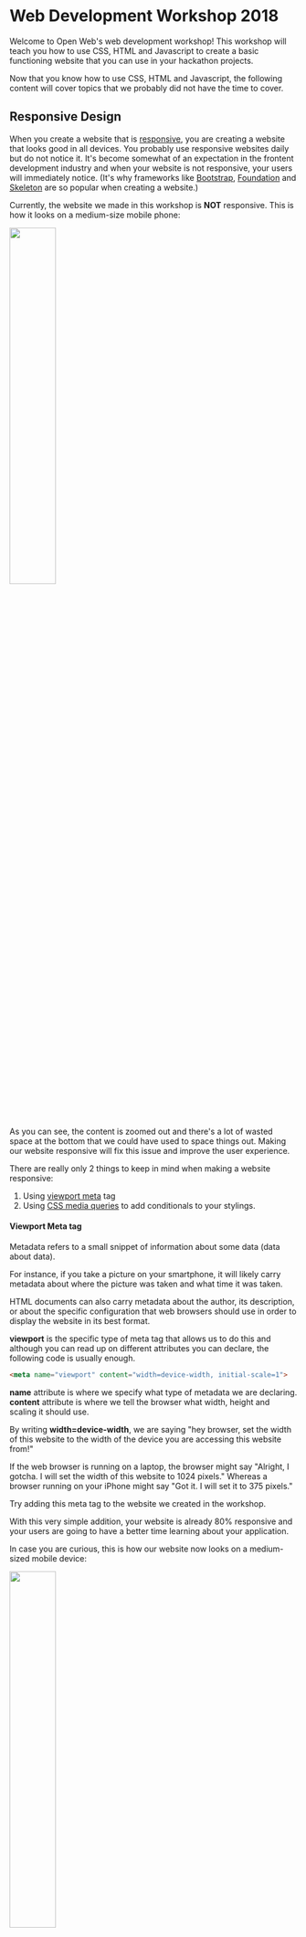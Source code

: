 # Web Development Workshop 2018
Welcome to Open Web's web development workshop! This workshop will teach you how to use CSS, HTML and Javascript to create a basic functioning website that you can use in your hackathon projects.

Now that you know how to use CSS, HTML and Javascript, the following content will cover topics that we probably did not have the time to cover.

## Responsive Design
When you create a website that is [responsive](https://www.w3schools.com/html/html_responsive.asp), you are creating a website that looks good in all devices. You probably use responsive websites daily but do not notice it. It's become somewhat of an expectation in the frontent development industry and when your website is not responsive, your users will immediately notice. (It's why frameworks like [Bootstrap](https://getbootstrap.com/), [Foundation](https://foundation.zurb.com/) and [Skeleton](http://getskeleton.com/) are so popular when creating a website.)

Currently, the website we made in this workshop is **NOT** responsive. This is how it looks on a medium-size mobile phone: 

<img src="./doc/responsive/unresponsive.png" width="40%">

As you can see, the content is zoomed out and there's a lot of wasted space at the bottom that we could have used to space things out. Making our website responsive will fix this issue and improve the user experience.

There are really only 2 things to keep in mind when making a website responsive:

1. Using [viewport meta](https://css-tricks.com/snippets/html/responsive-meta-tag/) tag
2. Using [CSS media queries](https://www.w3schools.com/css/css3_mediaqueries_ex.asp) to add conditionals to your stylings.

#### Viewport Meta tag
Metadata refers to a small snippet of information about some data (data about data). 

For instance, if you take a picture on your smartphone, it will likely carry metadata about where the picture was taken and what time it was taken.

HTML documents can also carry metadata about the author, its description, or about the specific configuration that web browsers should use in order to display the website in its best format.

**viewport** is the specific type of meta tag that allows us to do this and although you can read up on different attributes you can declare, the following code is usually enough.  

```html
<meta name="viewport" content="width=device-width, initial-scale=1">
```

**name** attribute is where we specify what type of metadata we are declaring.
**content** attribute is where we tell the browser what width, height and scaling it should use.

By writing **width=device-width**, we are saying "hey browser, set the width of this website to the width of the device you are accessing this website from!"

If the web browser is running on a laptop, the browser might say "Alright, I gotcha. I will set the width of this website to 1024 pixels." Whereas a browser running on your iPhone might say "Got it. I will set it to 375 pixels."

Try adding this meta tag to the website we created in the workshop.

With this very simple addition, your website is already 80% responsive and your users are going to have a better time learning about your application.

In case you are curious, this is how our website now looks on a medium-sized mobile device:

<img src="./doc/responsive/meta-tag.png" width="40%">

The content is now zoomed in enough for us to read and there's not much wasted space either. This is good. We want this.

But as most of you will have probably noticed already, the website now has overlapping content that makes it harder to read. 

For instance, our awesome company logo at the top right is overlapping the link to our About page. In addition, the 3 features at the bottom of the page are now squashed together. This is not good.

To fix this, we need to introduce **media query** to our CSS.

#### CSS Media Query

There are obviously hundreds of CSS attributes and HTML tags that we did not have the time to show you. Media query is probably among the Top 10 CSS concept that I use **ALL THE TIME** in my personal projects and it looks like this:

```css
@media (max-width: 375px) {
    .hero {
        height: 200px;
        width: 50%;
    }

    /* etc... */
}
```

Don't be freaked out by the **@** sign in CSS. It rarely shows up and out of the 20-something [at-rules](https://developer.mozilla.org/en-US/docs/Web/CSS/At-rule), you'll only probably use 5 of them.

The above statement says "apply the following stylings if the device width is at most 375 pixels." 375px in our example is referred to as a **breakpoint**. It's simply a transition point between media queries. If your phone is 200px wide, then the above stylings will get applied. However if your phone is *376px* wide and therefore *outside of the breakpoint*, then these stylings will simply be ignored.

What's really cool is that media-queries can be layered. You can specify a specfic style change that gets applied at 700px or less and another at 300px or less. If a device with a width of 200px accesses the website, both 700px media-query and 300px media-query will get applied.

Going back to our website, we noticed before that when we added the viewport meta tag, the brand logo overlapped the menu and the 3 features got squashed together. We can use some simple media-query to fix these.

Here's the basic workflow to fix some formatting issues in responsive design:

1. Play around with different sizes to find where the issue occurs.
2. Set a media query breakpoint (if one does not yet exist).
3. Add some custom stylings to fix the issue.

Let's try to fix how the three features at the bottom are all squashed and nasty-looking. First, I open up my chrome developer tools and look for that sweet sweet breakpoint.

![looking for that dank breakpoint](./doc/responsive/looking-for-breakpoint.gif)

Although I can try and pinpoint exactly at what width the three feature boxes begin to overlap, it's usually not worth stressing over specifics when it comes to breakpoints. So I pick 650px here as our breakpoint and add the following rule:

```css
@media (max-width: 650px) {
    #features {
        flex-direction: column;
    }

    #features .feature {
        flex: auto;
    }
}
```

The actual rule I wrote here is irrelevant in this section but basically at device width less than 650px, the features will be stacked vertically instead of horizontally.

This is what that looks like:

<img src="./doc/responsive/features-fixed.png" width="40%">

The menu is still messed up but the changes I implemented are a little bit more complex that requires more CSS and a little bit of Javascript. To sum up the changes I made, at 650px breakpoint, I hid the the links and instead added a [hambuger button](https://en.wikipedia.org/wiki/Hamburger_button) that opens a menu when it's clicked. You can headover to the [responsive branch](https://github.com/openwebbu/intro-webdev-2018/tree/responsive) of this workshop and see what changes I added to the CSS and JS.

If you are really curious about what I did and want to know more, shoot Open Web BU an [email](mailto:openweb@bu.edu).

But basically, you now know most of what it takes to exponentially improve the user experience of your website. Yay!

## Transitions and Animations

Depending on time, we may have had a little bit of time to touch on transitions. If we did, great, if not, great. Either way, we did not touch on everything there is about making your website more interactive.

Animations and transitions can bring your website to life and simply changing the color of a button when a user hovers on it can indicate to the user that a box on the website can be clicked or dragged.

**Basically, interactivity is not necessary but will improve the user experience.**

#### Transitions
As the word implies, transitions are used to transition from one state to another. A button on a website might be one "state" and when it is clicked on, it transitions to another "state."

Here's an example:
![hover hover](./doc/transitions/hover-example.gif)

and here's the CSS for it:
```css
#box {
    /* Just some basic styling stuff */
    color: white;
    height: 200px;
    width: 200px;
    display: flex;
    justify-content: center;
    align-items: center;
    box-shadow: 0 10px 20px 0 rgba(0, 0, 0, 0.3);

    background-color: blue;
}

#box:hover {
    background-color: purple;
}
```

(It doesn't matter a whole lot here but you might be curious about **:hover** selector in the above code. This is referred to as "pseudo-element" and is very useful once you start making complex websites. Read about it [here](https://www.w3schools.com/css/css_pseudo_elements.asp))

As you can see, when the cursor is outside of the box, it is in its "rest" state. When the cursor is "hovering" (above the box), it is in its "hover" state and the background color changes to purple.

In the above example, the change in background color happens instantly. Declaring a transition in CSS allows us to customize this behavior.

By adding the below CSS code to the box, we can smooth out the color change:

```css
#box {
    ...

    transition: background-color 1s ease-in-out;
}
```

![hover transition](./doc/transitions/hover-w-transition.gif)

Let's breakdown the new code into pieces.

- **transition** is the CSS attribute we're using, nothing scary here.
- **background-color** is a CSS attribute. In this context, we're declaring which CSS attribute the transition should get applied to. If you have multiple attributes that are changing (e.g. background-color, color, height, width and so on) and you want to just apply one transition to all of them then you can use the keyword **"all"** here.
- **1s** is how long the transition should take to complete. Typically, 1 second transition is too long but I exaggerated it for the sake of education. 0.2s to 0.5s is recommended.
- **ease-in-out** is what is called an "easing function." Easing functions specify the rate of change over time. When you start driving, you don't instantly accelerate to max speed and instantly come to a halt. In real life, change happens gradually. Easing functions allow you to specify this behavior. There's about 30 different easing functions and you can see them in action [here](http://easings.net/).

If easing function is something that you don't really care about (and you really shouldn't until you're at the final stages of your development...) then you can omit the easing function parameter and leave it at:

```css
#box {
    ...

    transition: background-color 1s;
}
```

By default, transition has a linear easing function which means that the transition will occur in constant time.

#### Animations
I can't think of an easy way to explain the difference between transitions and animations so here's a quote from [stackoverflow](https://stackoverflow.com/questions/20586143/css-animation-vs-transition).

> A transition **is an animation**, just one that is performed between two distinct states - i.e. a start state and an end state. Like a drawer menu, the start state could be open and the end state could be closed, or vice versa.
<br /><br />
If you want to perform something that **does not** specifically involve a start state and an end state, or you need more fine grain control over the keyframes in a transition, then you've got to use an animation.

The above quote sums it up perfectly. 